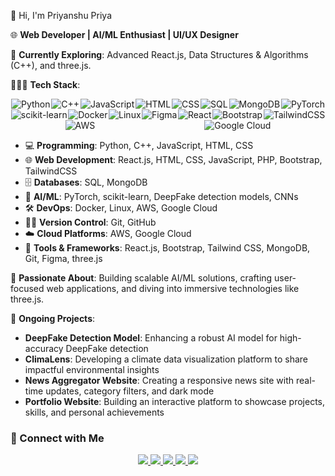 👋 Hi, I'm Priyanshu Priya

🌐 **Web Developer | AI/ML Enthusiast | UI/UX Designer**

🔭 **Currently Exploring**: Advanced React.js, Data Structures & Algorithms (C++), and three.js.

👨🏽‍💻 **Tech Stack**:

<div style="display: flex; justify-content: space-around; flex-wrap: wrap;">
  <img src="https://img.shields.io/badge/Programming-Python-blue?style=flat&logo=python&logoColor=white" alt="Python">
  <img src="https://img.shields.io/badge/Programming-C++-orange?style=flat&logo=cplusplus&logoColor=white" alt="C++">
  <img src="https://img.shields.io/badge/Programming-JavaScript-yellow?style=flat&logo=javascript&logoColor=white" alt="JavaScript">
  <img src="https://img.shields.io/badge/Frontend-HTML5-red?style=flat&logo=html5&logoColor=white" alt="HTML">
  <img src="https://img.shields.io/badge/Frontend-CSS3-blue?style=flat&logo=css3&logoColor=white" alt="CSS">
  <img src="https://img.shields.io/badge/Database-SQL-lightgrey?style=flat&logo=mysql&logoColor=white" alt="SQL">
  <img src="https://img.shields.io/badge/Database-MongoDB-green?style=flat&logo=mongodb&logoColor=white" alt="MongoDB">
  <img src="https://img.shields.io/badge/AI/ML-PyTorch-purple?style=flat&logo=pytorch&logoColor=white" alt="PyTorch">
  <img src="https://img.shields.io/badge/AI/ML-scikit--learn-green?style=flat&logo=scikit-learn&logoColor=white" alt="scikit-learn">
  <img src="https://img.shields.io/badge/DevOps-Docker-blue?style=flat&logo=docker&logoColor=white" alt="Docker">
  <img src="https://img.shields.io/badge/DevOps-Linux-black?style=flat&logo=linux&logoColor=white" alt="Linux">
  <img src="https://img.shields.io/badge/Design-Figma-pink?style=flat&logo=figma&logoColor=white" alt="Figma">
  <img src="https://img.shields.io/badge/Frontend-React.js-blue?style=flat&logo=react&logoColor=white" alt="React">
  <img src="https://img.shields.io/badge/Frontend-Bootstrap-blue?style=flat&logo=bootstrap&logoColor=white" alt="Bootstrap">
  <img src="https://img.shields.io/badge/Frontend-TailwindCSS-teal?style=flat&logo=tailwindcss&logoColor=white" alt="TailwindCSS">
  <img src="https://img.shields.io/badge/Cloud-AWS-darkorange?style=flat&logo=amazonaws&logoColor=white" alt="AWS">
  <img src="https://img.shields.io/badge/Cloud-Google%20Cloud-blue?style=flat&logo=googlecloud&logoColor=white" alt="Google Cloud">
</div>

- 💻 **Programming**: Python, C++, JavaScript, HTML, CSS  
- 🌐 **Web Development**: React.js, HTML, CSS, JavaScript, PHP, Bootstrap, TailwindCSS  
- 🗄️ **Databases**: SQL, MongoDB  
- 🤖 **AI/ML**: PyTorch, scikit-learn, DeepFake detection models, CNNs  
- 🛠️ **DevOps**: Docker, Linux, AWS, Google Cloud  
- 🧑‍💻 **Version Control**: Git, GitHub  
- ☁️ **Cloud Platforms**: AWS, Google Cloud  
- 🔧 **Tools & Frameworks**: React.js, Bootstrap, Tailwind CSS, MongoDB, Git, Figma, three.js  

💬 **Passionate About**: Building scalable AI/ML solutions, crafting user-focused web applications, and diving into immersive technologies like three.js.

🌱 **Ongoing Projects**:  
   - **DeepFake Detection Model**: Enhancing a robust AI model for high-accuracy DeepFake detection  
   - **ClimaLens**: Developing a climate data visualization platform to share impactful environmental insights  
   - **News Aggregator Website**: Creating a responsive news site with real-time updates, category filters, and dark mode  
   - **Portfolio Website**: Building an interactive platform to showcase projects, skills, and personal achievements  

### 🔗 Connect with Me  
<div align="center">
  <a href="https://github.com/priyanshu-priya" target="_blank">
    <img src="https://img.shields.io/badge/GitHub-%2312100E.svg?&style=for-the-badge&logo=github&logoColor=white"/>
  </a>
  <a href="https://linkedin.com/in/priyanshu-priya" target="_blank">
    <img src="https://img.shields.io/badge/LinkedIn-%230077B5.svg?&style=for-the-badge&logo=linkedin&logoColor=white"/>
  </a>
  <a href="https://twitter.com/priyanshupriya_" target="_blank">
    <img src="https://img.shields.io/badge/Twitter-%231DA1F2.svg?&style=for-the-badge&logo=twitter&logoColor=white"/>
  </a>
  <a href="https://www.instagram.com/priyanshupriyaofficial/" target="_blank">
    <img src="https://img.shields.io/badge/Instagram-%23E4405F.svg?&style=for-the-badge&logo=instagram&logoColor=white"/>
  </a>
  <a href="https://priyanshupriya.netlify.app/" target="_blank">
    <img src="https://img.shields.io/badge/Portfolio-%23000000.svg?&style=for-the-badge&logo=netlify&logoColor=white"/>
  </a>
</div>
